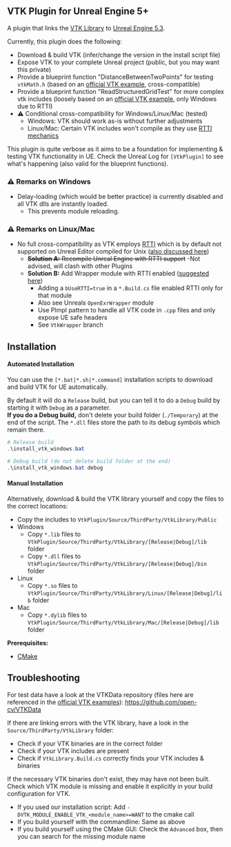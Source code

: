 ## VTK Plugin for Unreal Engine 5+

A plugin that links the [VTK Library](https://github.com/Kitware/VTK) to [Unreal Engine 5.3](https://docs.unrealengine.com/5.3/en-US/).

Currently, this plugin does the following:
- Download & build VTK (infer/change the version in the install script file)
- Expose VTK to your complete Unreal project (public, but you may want this private)
- Provide a blueprint function "DistanceBetweenTwoPoints" for testing `vtkMath.h` (based on an [official VTK example](https://examples.vtk.org/site/Cxx/SimpleOperations/DistanceBetweenPoints/), cross-compatible)
- Provide a blueprint function "ReadStructuredGridTest" for more complex vtk includes (loosely based on an [official VTK example](https://examples.vtk.org/site/Cxx/IO/ReadStructuredGrid/#download-and-build-readstructuredgrid), only Windows due to RTTI)
- ⚠️ Conditional cross-compatibility for Windows/Linux/Mac (tested)
  - Windows: VTK should work as-is without further adjustments
  - Linux/Mac: Certain VTK includes won't compile as they use [RTTI mechanics](https://en.wikipedia.org/wiki/Run-time_type_information)

This plugin is quite verbose as it aims to be a foundation for implementing & testing VTK functionality in UE.
Check the Unreal Log for `[VtkPlugin]` to see what's happening (also valid for the blueprint functions).

### ⚠️ Remarks on Windows

- Delay-loading (which would be better practice) is currently disabled and all VTK dlls are instantly loaded.
  - This prevents module reloading.

### ⚠️ Remarks on Linux/Mac

- No full cross-compatibility as VTK employs [RTTI](https://en.wikipedia.org/wiki/Run-time_type_information) which is by default not supported on Unreal Editor compiled for Unix ([also discussed here](https://forums.unrealengine.com/t/rtti-failed-compiling-when-enabled-for-4-23-linux/455083/22))
  - ~~**Solution A:** Recompile Unreal Engine with RTTI support~~
    -Not advised, will clash with other Plugins
  - **Solution B:** Add Wrapper module with RTTI enabled ([suggested here](https://forums.unrealengine.com/t/rtti-failed-compiling-when-enabled-for-4-23-linux/455083/13))
    - Adding a `bUseRTTI=true` in a `*.Build.cs` file enabled RTTI only for that module
    - Also see Unreals `OpenExrWrapper` module
    - Use PImpl pattern to handle all VTK code in `.cpp` files and only expose UE safe headers
    - See `VtkWrapper` branch

## Installation

#### Automated Installation

You can use the `[*.bat|*.sh|*.command]` installation scripts to download and build VTK for UE automatically.

By default it will do a `Release` build, but you can tell it to do a `Debug` build by starting it with `Debug` as a parameter.  
**If you do a Debug build,** don't delete your build folder (`./Temporary`) at the end of the script. The `*.dll` files store the path to its debug symbols which remain there.

```powershell 
# Release build
.\install_vtk_windows.bat

# Debug build (do not delete build folder at the end)
.\install_vtk_windows.bat debug
```

#### Manual Installation

Alternatively, download & build the VTK library yourself and copy the files to the correct locations:
- Copy the includes to `VtkPlugin/Source/ThirdParty/VtkLibrary/Public`
- Windows
  - Copy `*.lib` files to `VtkPlugin/Source/ThirdParty/VtkLibrary/[Release|Debug]/lib` folder
  - Copy `*.dll` files to `VtkPlugin/Source/ThirdParty/VtkLibrary/[Release|Debug]/bin` folder
- Linux
  - Copy `*.so` files to `VtkPlugin/Source/ThirdParty/VtkLibrary/Linux/[Release|Debug]/lib` folder
- Mac
  - Copy `*.dylib` files to `VtkPlugin/Source/ThirdParty/VtkLibrary/Mac/[Release|Debug]/lib` folder

**Prerequisites:**

- [CMake](https://cmake.org/)

## Troubleshooting

For test data have a look at the VTKData repository (files here are referenced in the [official VTK examples](https://examples.vtk.org/site/Cxx)): https://github.com/open-cv/VTKData

If there are linking errors with the VTK library, have a look in the `Source/ThirdParty/VtkLibrary` folder:
- Check if your VTK binaries are in the correct folder
- Check if your VTK includes are present
- Check if `VtkLibrary.Build.cs` correctly finds your VTK includes & binaries

If the necessary VTK binaries don't exist, they may have not been built.
Check which VTK module is missing and enable it explicitly in your build configuration for VTK.
- If you used our installation script: Add `-DVTK_MODULE_ENABLE_VTK_<module_name>=WANT` to the cmake call
- If you build yourself with the commandline: Same as above
- If you build yourself using the CMake GUI: Check the `Advanced` box, then you can search for the missing module name
